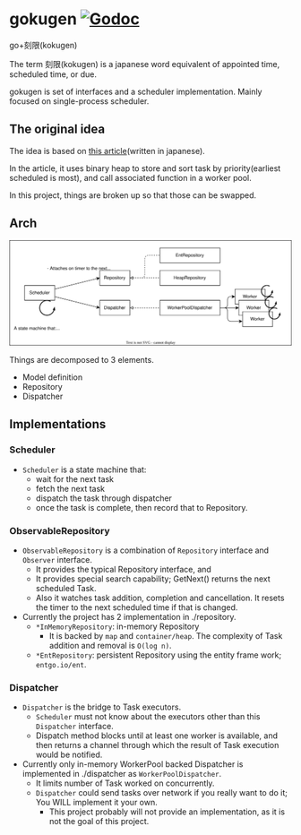 # gokugen [![Godoc](https://godoc.org/github.com/ngicks/gokugen?status.svg)](https://godoc.org/github.com/ngicks/gokugen)

go+刻限(kokugen)

The term 刻限(kokugen) is a japanese word equivalent of appointed time, scheduled time, or due.

gokugen is set of interfaces and a scheduler implementation. Mainly focused on single-process scheduler.

## The original idea

The idea is based on [this article](https://qiita.com/kawasin73/items/7af6766c7898a656b1ee)(written in japanese).

In the article, it uses binary heap to store and sort task by priority(earliest scheduled is most), and call associated function in a worker pool.

In this project, things are broken up so that those can be swapped.

## Arch

![arch.drawio.svg](./arch.drawio.svg)

Things are decomposed to 3 elements.

- Model definition
- Repository
- Dispatcher

## Implementations

### Scheduler

- `Scheduler` is a state machine that:
  - wait for the next task
  - fetch the next task
  - dispatch the task through dispatcher
  - once the task is complete, then record that to Repository.

### ObservableRepository

- `ObservableRepository` is a combination of `Repository` interface and `Observer` interface.
  - It provides the typical Repository interface, and
  - It provides special search capability; GetNext() returns the next scheduled Task.
  - Also it watches task addition, completion and cancellation. It resets the timer to the next scheduled time if that is changed.
- Currently the project has 2 implementation in ./repository.
  - `*InMemoryRepository`: in-memory Repository
    - It is backed by `map` and `container/heap`. The complexity of Task addition and removal is `O(log n)`.
  - `*EntRepository`: persistent Repository using the entity frame work; `entgo.io/ent`.

### Dispatcher

- `Dispatcher` is the bridge to Task executors.
  - `Scheduler` must not know about the executors other than this `Dispatcher` interface.
  - Dispatch method blocks until at least one worker is available, and then returns a channel through which the result of Task execution would be notified.
- Currently only in-memory WorkerPool backed Dispatcher is implemented in ./dispatcher as `WorkerPoolDispatcher`.
  - It limits number of Task worked on concurrently.
  - `Dispatcher` could send tasks over network if you really want to do it; You WILL implement it your own.
    - This project probably will not provide an implementation, as it is not the goal of this project.
